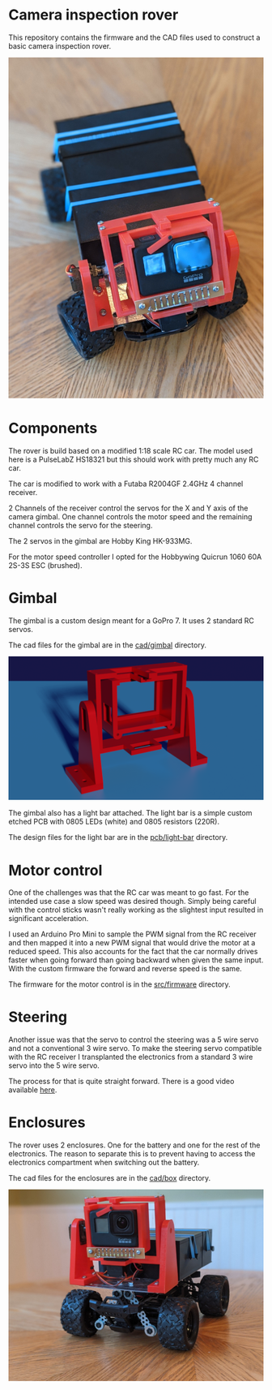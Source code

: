 # Camera inspection rover

This repository contains the firmware and the CAD files used to construct a
basic camera inspection rover.

![Rover (top)](/assets/rover_top.jpg)

# Components

The rover is build based on a modified 1:18 scale RC car.
The model used here is a PulseLabZ HS18321 but this should work with pretty much
any RC car.

The car is modified to work with a Futaba R2004GF 2.4GHz 4 channel receiver.

2 Channels of the receiver control the servos for the X and Y axis of the camera
gimbal. One channel controls the motor speed and the remaining channel controls
the servo for the steering.

The 2 servos in the gimbal are Hobby King HK-933MG.

For the motor speed controller I opted for the Hobbywing Quicrun 1060 60A 2S-3S
ESC (brushed).

# Gimbal

The gimbal is a custom design meant for a GoPro 7. It uses 2 standard RC servos.

The cad files for the gimbal are in the [cad/gimbal](cad/gimbal) directory.

![Gimbal](/assets/gimbal.png)

The gimbal also has a light bar attached. The light bar is a simple custom
etched PCB with 0805 LEDs (white) and 0805 resistors (220R).

The design files for the light bar are in the [pcb/light-bar](pcb/light-bar)
directory.

# Motor control

One of the challenges was that the RC car was meant to go fast.  For the
intended use case a slow speed was desired though. Simply being careful with the
control sticks wasn't really working as the slightest input resulted in
significant acceleration.

I used an Arduino Pro Mini to sample the PWM signal from the RC receiver and
then mapped it into a new PWM signal that would drive the motor at a reduced
speed. This also accounts for the fact that the car normally drives faster when
going forward than going backward when given the same input. With the custom
firmware the forward and reverse speed is the same.

The firmware for the motor control is in the [src/firmware](src/firmware)
directory.

# Steering

Another issue was that the servo to control the steering was a 5 wire servo and
not a conventional 3 wire servo. To make the steering servo compatible with the
RC receiver I transplanted the electronics from a standard 3 wire servo into
the 5 wire servo.

The process for that is quite straight forward. There is a good video available
[here](https://www.youtube.com/watch?v=GDukjyycyxo).

# Enclosures

The rover uses 2 enclosures. One for the battery and one for the rest of the
electronics. The reason to separate this is to prevent having to access the
electronics compartment when switching out the battery.

The cad files for the enclosures are in the [cad/box](cad/box) directory.

![Rover (front)](/assets/rover_front.jpg)
